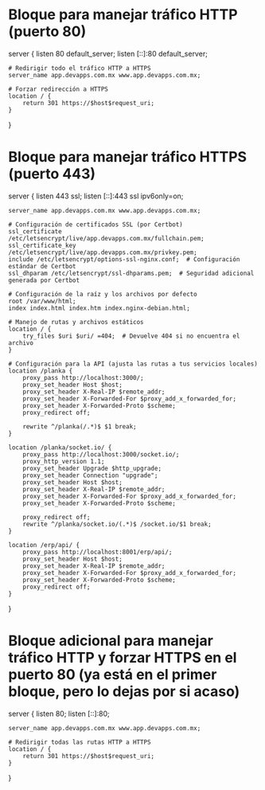 # Bloque para manejar tráfico HTTP (puerto 80)
server {
    listen 80 default_server;
    listen [::]:80 default_server;

    # Redirigir todo el tráfico HTTP a HTTPS
    server_name app.devapps.com.mx www.app.devapps.com.mx;

    # Forzar redirección a HTTPS
    location / {
        return 301 https://$host$request_uri;
    }
}

# Bloque para manejar tráfico HTTPS (puerto 443)
server {
    listen 443 ssl;
    listen [::]:443 ssl ipv6only=on;

    server_name app.devapps.com.mx www.app.devapps.com.mx;

    # Configuración de certificados SSL (por Certbot)
    ssl_certificate /etc/letsencrypt/live/app.devapps.com.mx/fullchain.pem;
    ssl_certificate_key /etc/letsencrypt/live/app.devapps.com.mx/privkey.pem;
    include /etc/letsencrypt/options-ssl-nginx.conf;  # Configuración estándar de Certbot
    ssl_dhparam /etc/letsencrypt/ssl-dhparams.pem;  # Seguridad adicional generada por Certbot

    # Configuración de la raíz y los archivos por defecto
    root /var/www/html;
    index index.html index.htm index.nginx-debian.html;

    # Manejo de rutas y archivos estáticos
    location / {
        try_files $uri $uri/ =404;  # Devuelve 404 si no encuentra el archivo
    }

    # Configuración para la API (ajusta las rutas a tus servicios locales)
    location /planka {
        proxy_pass http://localhost:3000/;
        proxy_set_header Host $host;
        proxy_set_header X-Real-IP $remote_addr;
        proxy_set_header X-Forwarded-For $proxy_add_x_forwarded_for;
        proxy_set_header X-Forwarded-Proto $scheme;
        proxy_redirect off;

        rewrite ^/planka(/.*)$ $1 break;
    }

    location /planka/socket.io/ {
        proxy_pass http://localhost:3000/socket.io/;
        proxy_http_version 1.1;
        proxy_set_header Upgrade $http_upgrade;
        proxy_set_header Connection "upgrade";
        proxy_set_header Host $host;
        proxy_set_header X-Real-IP $remote_addr;
        proxy_set_header X-Forwarded-For $proxy_add_x_forwarded_for;
        proxy_set_header X-Forwarded-Proto $scheme;

        proxy_redirect off;
        rewrite ^/planka/socket.io/(.*)$ /socket.io/$1 break;
    }

    location /erp/api/ {
        proxy_pass http://localhost:8001/erp/api/;
        proxy_set_header Host $host;
        proxy_set_header X-Real-IP $remote_addr;
        proxy_set_header X-Forwarded-For $proxy_add_x_forwarded_for;
        proxy_set_header X-Forwarded-Proto $scheme;
        proxy_redirect off;
    }
}

# Bloque adicional para manejar tráfico HTTP y forzar HTTPS en el puerto 80 (ya está en el primer bloque, pero lo dejas por si acaso)
server {
    listen 80;
    listen [::]:80;

    server_name app.devapps.com.mx www.app.devapps.com.mx;

    # Redirigir todas las rutas HTTP a HTTPS
    location / {
        return 301 https://$host$request_uri;
    }
}
